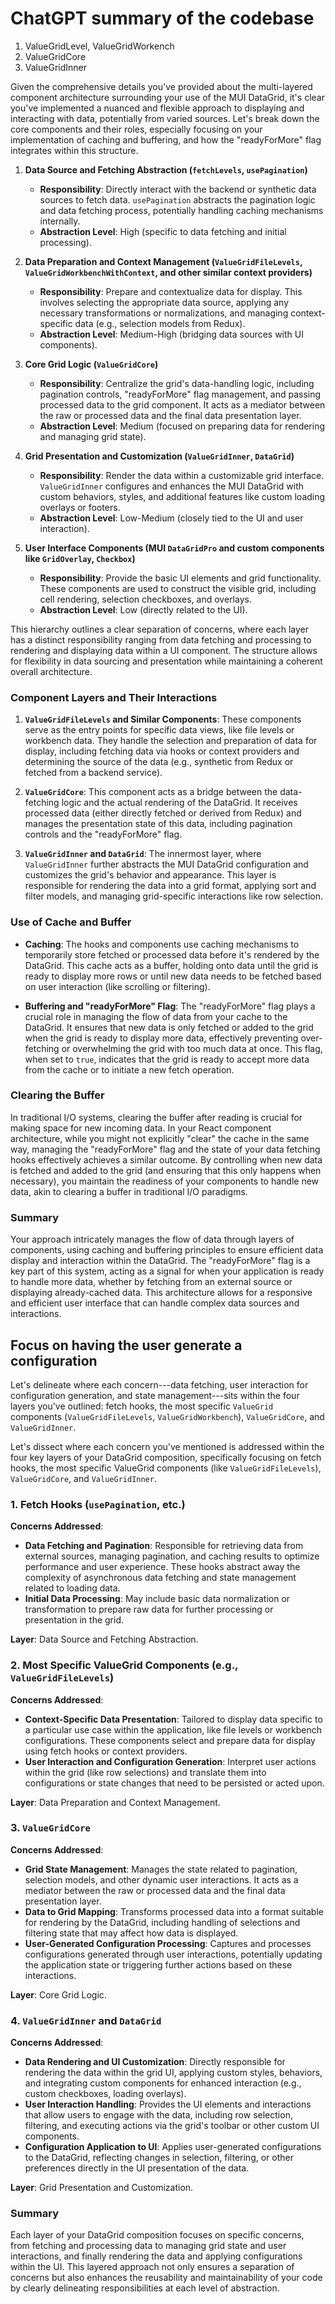 # ChatGPT summary of the codebase

1. ValueGridLevel, ValueGridWorkench
2. ValueGridCore
3. ValueGridInner

Given the comprehensive details you've provided about the multi-layered
component architecture surrounding your use of the MUI DataGrid, it's clear
you've implemented a nuanced and flexible approach to displaying and interacting
with data, potentially from varied sources. Let's break down the core components
and their roles, especially focusing on your implementation of caching and
buffering, and how the "readyForMore" flag integrates within this structure.

1.  **Data Source and Fetching Abstraction (`fetchLevels`, `usePagination`)**

    - **Responsibility**: Directly interact with the backend or synthetic data
      sources to fetch data. `usePagination` abstracts the pagination logic
      and data fetching process, potentially handling caching mechanisms
      internally.
    - **Abstraction Level**: High (specific to data fetching and initial
      processing).

2.  **Data Preparation and Context Management (`ValueGridFileLevels`,
    `ValueGridWorkbenchWithContext`, and other similar context providers)**

    - **Responsibility**: Prepare and contextualize data for display. This
      involves selecting the appropriate data source, applying any necessary
      transformations or normalizations, and managing context-specific data
      (e.g., selection models from Redux).
    - **Abstraction Level**: Medium-High (bridging data sources with UI
      components).

3.  **Core Grid Logic (`ValueGridCore`)**

    - **Responsibility**: Centralize the grid's data-handling logic, including
      pagination controls, "readyForMore" flag management, and passing
      processed data to the grid component. It acts as a mediator between the
      raw or processed data and the final data presentation layer.
    - **Abstraction Level**: Medium (focused on preparing data for rendering
      and managing grid state).

4.  **Grid Presentation and Customization (`ValueGridInner`, `DataGrid`)**

    - **Responsibility**: Render the data within a customizable grid
      interface. `ValueGridInner` configures and enhances the MUI DataGrid
      with custom behaviors, styles, and additional features like custom
      loading overlays or footers.
    - **Abstraction Level**: Low-Medium (closely tied to the UI and user
      interaction).

5.  **User Interface Components (MUI `DataGridPro` and custom components like
    `GridOverlay`, `Checkbox`)**

    - **Responsibility**: Provide the basic UI elements and grid
      functionality. These components are used to construct the visible grid,
      including cell rendering, selection checkboxes, and overlays.
    - **Abstraction Level**: Low (directly related to the UI).

This hierarchy outlines a clear separation of concerns, where each layer has a
distinct responsibility ranging from data fetching and processing to rendering
and displaying data within a UI component. The structure allows for flexibility
in data sourcing and presentation while maintaining a coherent overall
architecture.

### Component Layers and Their Interactions

1.  **`ValueGridFileLevels` and Similar Components**: These components serve as
    the entry points for specific data views, like file levels or workbench
    data. They handle the selection and preparation of data for display,
    including fetching data via hooks or context providers and determining the
    source of the data (e.g., synthetic from Redux or fetched from a backend
    service).

2.  **`ValueGridCore`**: This component acts as a bridge between the
    data-fetching logic and the actual rendering of the DataGrid. It receives
    processed data (either directly fetched or derived from Redux) and manages
    the presentation state of this data, including pagination controls and the
    "readyForMore" flag.

3.  **`ValueGridInner` and `DataGrid`**: The innermost layer, where
    `ValueGridInner` further abstracts the MUI DataGrid configuration and
    customizes the grid's behavior and appearance. This layer is responsible for
    rendering the data into a grid format, applying sort and filter models, and
    managing grid-specific interactions like row selection.

### Use of Cache and Buffer

- **Caching**: The hooks and components use caching mechanisms to temporarily
  store fetched or processed data before it's rendered by the DataGrid. This
  cache acts as a buffer, holding onto data until the grid is ready to display
  more rows or until new data needs to be fetched based on user interaction
  (like scrolling or filtering).

- **Buffering and "readyForMore" Flag**: The "readyForMore" flag plays a crucial
  role in managing the flow of data from your cache to the DataGrid. It ensures
  that new data is only fetched or added to the grid when the grid is ready to
  display more data, effectively preventing over-fetching or overwhelming the
  grid with too much data at once. This flag, when set to `true`, indicates that
  the grid is ready to accept more data from the cache or to initiate a new
  fetch operation.

### Clearing the Buffer

In traditional I/O systems, clearing the buffer after reading is crucial for
making space for new incoming data. In your React component architecture, while
you might not explicitly "clear" the cache in the same way, managing the
"readyForMore" flag and the state of your data fetching hooks effectively
achieves a similar outcome. By controlling when new data is fetched and added to
the grid (and ensuring that this only happens when necessary), you maintain the
readiness of your components to handle new data, akin to clearing a buffer in
traditional I/O paradigms.

### Summary

Your approach intricately manages the flow of data through layers of components,
using caching and buffering principles to ensure efficient data display and
interaction within the DataGrid. The "readyForMore" flag is a key part of this
system, acting as a signal for when your application is ready to handle more
data, whether by fetching from an external source or displaying already-cached
data. This architecture allows for a responsive and efficient user interface
that can handle complex data sources and interactions.

## Focus on having the user generate a configuration

Let's delineate where each concern---data fetching, user interaction for configuration generation, and state management---sits within the four layers you've outlined: fetch hooks, the most specific `ValueGrid` components (`ValueGridFileLevels`, `ValueGridWorkbench`), `ValueGridCore`, and `ValueGridInner`.

Let's dissect where each concern you've mentioned is addressed within the four key layers of your DataGrid composition, specifically focusing on fetch hooks, the most specific ValueGrid components (like `ValueGridFileLevels`), `ValueGridCore`, and `ValueGridInner`.

### 1\. Fetch Hooks (`usePagination`, etc.)

**Concerns Addressed**:

- **Data Fetching and Pagination**: Responsible for retrieving data from external sources, managing pagination, and caching results to optimize performance and user experience. These hooks abstract away the complexity of asynchronous data fetching and state management related to loading data.
- **Initial Data Processing**: May include basic data normalization or transformation to prepare raw data for further processing or presentation in the grid.

**Layer**: Data Source and Fetching Abstraction.

### 2\. Most Specific ValueGrid Components (e.g., `ValueGridFileLevels`)

**Concerns Addressed**:

- **Context-Specific Data Presentation**: Tailored to display data specific to a particular use case within the application, like file levels or workbench configurations. These components select and prepare data for display using fetch hooks or context providers.
- **User Interaction and Configuration Generation**: Interpret user actions within the grid (like row selections) and translate them into configurations or state changes that need to be persisted or acted upon.

**Layer**: Data Preparation and Context Management.

### 3\. `ValueGridCore`

**Concerns Addressed**:

- **Grid State Management**: Manages the state related to pagination, selection models, and other dynamic user interactions. It acts as a mediator between the raw or processed data and the final data presentation layer.
- **Data to Grid Mapping**: Transforms processed data into a format suitable for rendering by the DataGrid, including handling of selections and filtering state that may affect how data is displayed.
- **User-Generated Configuration Processing**: Captures and processes configurations generated through user interactions, potentially updating the application state or triggering further actions based on these interactions.

**Layer**: Core Grid Logic.

### 4\. `ValueGridInner` and `DataGrid`

**Concerns Addressed**:

- **Data Rendering and UI Customization**: Directly responsible for rendering the data within the grid UI, applying custom styles, behaviors, and integrating custom components for enhanced interaction (e.g., custom checkboxes, loading overlays).
- **User Interaction Handling**: Provides the UI elements and interactions that allow users to engage with the data, including row selection, filtering, and executing actions via the grid's toolbar or other custom UI components.
- **Configuration Application to UI**: Applies user-generated configurations to the DataGrid, reflecting changes in selection, filtering, or other preferences directly in the UI presentation of the data.

**Layer**: Grid Presentation and Customization.

### Summary

Each layer of your DataGrid composition focuses on specific concerns, from fetching and processing data to managing grid state and user interactions, and finally rendering the data and applying configurations within the UI. This layered approach not only ensures a separation of concerns but also enhances the reusability and maintainability of your code by clearly delineating responsibilities at each level of abstraction.
